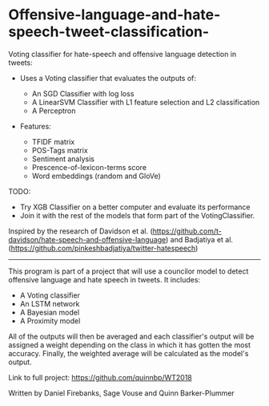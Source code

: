 # Offensive-language-and-hate-speech-tweet-classification-

Voting classifier for hate-speech and offensive language detection in tweets:

  - Uses a Voting classifier that evaluates the outputs of:
    - An SGD Classifier with log loss
    - A LinearSVM Classifier with L1 feature selection and L2 classification
    - A Perceptron
  
  - Features:
    - TFIDF matrix
    - POS-Tags matrix
    - Sentiment analysis
    - Prescence-of-lexicon-terms score 
    - Word embeddings (random and GloVe)

TODO:
  - Try XGB Classifier on a better computer and evaluate its performance
  - Join it with the rest of the models that form part of the VotingClassifier. 

Inspired by the research of Davidson et al. (https://github.com/t-davidson/hate-speech-and-offensive-language) and Badjatiya et al. (https://github.com/pinkeshbadjatiya/twitter-hatespeech) 

------------------------------------------------------------------------------------------------------------------------------

This program is part of a project that will use a councilor model to detect offensive language and hate speech in tweets. It includes:

  - A Voting classifier
  - An LSTM network
  - A Bayesian model
  - A Proximity model
 
 All of the outputs will then be averaged and each classifier's output will be assigned a weight depending on the class in which it has gotten the most accuracy. Finally, the weighted average will be calculated as the model's output. 
 
Link to full project: https://github.com/quinnbp/WT2018 
 
Written by Daniel Firebanks, Sage Vouse and Quinn Barker-Plummer
